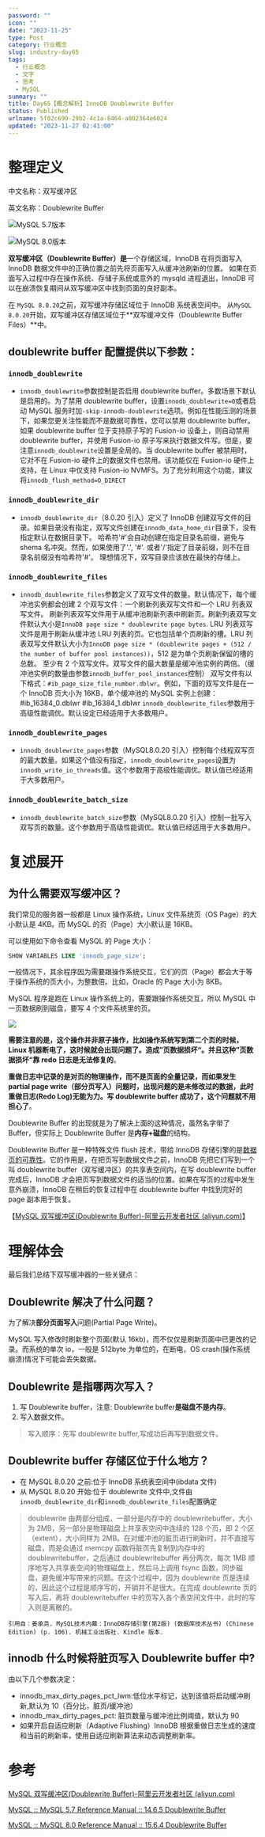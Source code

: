 ```yaml
---
password: ""
icon: ""
date: "2023-11-25"
type: Post
category: 行业概念
slug: industry-day65
tags:
  - 行业概念
  - 文字
  - 思考
  - MySQL
summary: ""
title: Day65【概念解析】InnoDB Doublewrite Buffer
status: Published
urlname: 5f02c699-29b2-4c1a-8464-a802364e6024
updated: "2023-11-27 02:41:00"
---
```


# 整理定义

中文名称：双写缓冲区

英文名称：Doublewrite Buffer

![MySQL 5.7版本](https://image.kuangyichen.com/image/innodb-architecture-5-7.png)

![MySQL 8.0版本](https://image.kuangyichen.com/image/innodb-architecture-8-0.png)

**双写缓冲区（Doublewrite Buffer）是**一个存储区域，InnoDB 在将页面写入 InnoDB 数据文件中的正确位置之前先将页面写入从缓冲池刷新的位置。 如果在页面写入过程中存在操作系统、存储子系统或意外的 mysqld 进程退出，InnoDB 可以在崩溃恢复期间从双写缓冲区中找到页面的良好副本。

在 `MySQL 8.0.20`之前，双写缓冲存储区域位于 InnoDB 系统表空间中。 从`MySQL 8.0.20`开始，双写缓冲区存储区域位于**双写缓冲文件（Doublewrite Buffer Files）**中。

## doublewrite buffer 配置提供以下参数：

### `innodb_doublewrite`

- `innodb_doublewrite`参数控制是否启用 doublewrite buffer。多数场景下默认是启用的。为了禁用 doublewrite buffer，设置`innodb_doublewrite=0`或者启动 MySQL 服务时加`-skip-innodb-doublewrite`选项。例如在性能压测的场景下，如果您更关注性能而不是数据可靠性，您可以禁用 doublewrite buffer。
  如果 doublewrite buffer 位于支持原子写的 Fusion-io 设备上，则自动禁用 doublewrite buffer，并使用 Fusion-io 原子写来执行数据文件写。但是，要注意`innodb_doublewrite`设置是全局的。当 doublewrite buffer 被禁用时，它对不在 Fusion-io 硬件上的数据文件也禁用。该功能仅在 Fusion-io 硬件上支持，在 Linux 中仅支持 Fusion-io NVMFS。为了充分利用这个功能，建议将`innodb_flush_method=O_DIRECT`

### `innodb_doublewrite_dir`

- `innodb_doublewrite_dir`（8.0.20 引入）定义了 InnoDB 创建双写文件的目录。如果目录没有指定，双写文件创建在`innodb_data_home_dir`目录下，没有指定默认在数据目录下。
  哈希符'#'会自动创建在指定目录名前缀，避免与 shema 名冲突。然而，如果使用了'.', '#'. 或者'/'指定了目录前缀，则不在目录名前缀没有哈希符'#'。
  理想情况下，双写目录应该放在最快的存储上。

### `innodb_doublewrite_files`

- `innodb_doublewrite_files`参数定义了双写文件的数量。默认情况下，每个缓冲池实例都会创建 2 个双写文件：一个刷新列表双写文件和一个 LRU 列表双写文件。
  刷新列表双写文件用于从缓冲池刷新列表中刷新页。刷新列表双写文件默认大小是`InnoDB page size * doublewrite page bytes`.
  LRU 列表双写文件是用于刷新从缓冲池 LRU 列表的页。它也包括单个页刷新的槽。LRU 列表双写文件默认大小为`InnoDB page size * (doublewrite pages + (512 / the number of buffer pool instances))`，512 是为单个页刷新保留的槽的总数。
  至少有 2 个双写文件。双写文件的最大数量是缓冲池实例的两倍。（缓冲池实例的数量由参数`innodb_buffer_pool_instances`控制）
  双写文件有以下格式：`#ib_page_size_file_number.dblwr`。例如，下面的双写文件是在一个 InnoDB 页大小为 16KB，单个缓冲池的 MySQL 实例上创建：
  #ib_16384_0.dblwr #ib_16384_1.dblwr
  `innodb_doublewrite_files`参数用于高级性能调优。默认设定已经适用于大多数用户。

### `innodb_doublewrite_pages`

- `innodb_doublewrite_pages`参数（MySQL8.0.20 引入）控制每个线程双写页的最大数量。如果这个值没有指定，`innodb_doublewrite_pages`设置为`innodb_write_io_threads`值。这个参数用于高级性能调优。默认值已经适用于大多数用户。

### `innodb_doublewrite_batch_size`

- `innodb_doublewrite_batch_size`参数（MySQL8.0.20 引入）控制一批写入双写页的数量。这个参数用于高级性能调优。默认值已经适用于大多数用户。

# 复述展开

## 为什么需要双写缓冲区？

我们常见的服务器一般都是 Linux 操作系统，Linux 文件系统页（OS Page）的大小默认是 4KB。而 MySQL 的页（Page）大小默认是 16KB。

可以使用如下命令查看 MySQL 的 Page 大小：

```sql
SHOW VARIABLES LIKE 'innodb_page_size';
```

一般情况下，其余程序因为需要跟操作系统交互，它们的页（Page）都会大于等于操作系统的页大小，为整数倍。比如，Oracle 的 Page 大小为 8KB。

MySQL 程序是跑在 Linux 操作系统上的，需要跟操作系统交互，所以 MySQL 中一页数据刷到磁盘，要写 4 个文件系统里的页。

![](https://prod-files-secure.s3.us-west-2.amazonaws.com/dea38628-64dc-40fd-8d17-2efa87e3d554/aae5c118-2852-4035-a0ba-5a519b909b7c/Untitled.png?X-Amz-Algorithm=AWS4-HMAC-SHA256&X-Amz-Content-Sha256=UNSIGNED-PAYLOAD&X-Amz-Credential=AKIAT73L2G45HZZMZUHI%2F20231127%2Fus-west-2%2Fs3%2Faws4_request&X-Amz-Date=20231127T024350Z&X-Amz-Expires=3600&X-Amz-Signature=93578c6737e0be217e7ce14afb94fb25dc8d6bd24dfc74a9931324f7c47ec6af&X-Amz-SignedHeaders=host&x-id=GetObject)

**需要注意的是，这个操作并非原子操作，比如操作系统写到第二个页的时候，Linux 机器断电了，这时候就会出现问题了。造成”页数据损坏“。并且这种”页数据损坏“靠 redo 日志是无法修复的**。

**重做日志中记录的是对页的物理操作，而不是页面的全量记录，而如果发生 partial page write（部分页写入）问题时，出现问题的是未修改过的数据，此时重做日志(Redo Log)无能为力。写 doublewrite buffer 成功了，这个问题就不用担心了**。

Doublewrite Buffer 的出现就是为了解决上面的这种情况，虽然名字带了 Buffer，但实际上 Doublewrite Buffer 是**内存+磁盘**的结构。

Doublewrite Buffer 是一种特殊文件 flush 技术，带给 InnoDB 存储引擎的是<u>数据页的可靠性</u>。它的作用是，在把页写到数据文件之前，InnoDB 先把它们写到一个叫 doublewrite buffer（双写缓冲区）的共享表空间内，在写 doublewrite buffer 完成后，InnoDB 才会把页写到数据文件的适当的位置。如果在写页的过程中发生意外崩溃，InnoDB 在稍后的恢复过程中在 doublewrite buffer 中找到完好的 page 副本用于恢复。

【[MySQL 双写缓冲区(Doublewrite Buffer)-阿里云开发者社区 (aliyun.com)](https://developer.aliyun.com/article/1307701)】

# 理解体会

最后我们总结下双写缓冲器的一些关键点：

## **Doublewrite 解决了什么问题？**

为了解决**部分页面写入**问题(Partial Page Write)。

MySQL 写入修改时刷新整个页面(默认 16kb)，而不仅仅是刷新页面中已更改的记录。而系统的单次 io，一般是 512byte 为单位的，在断电，OS crash(操作系统崩溃)情况下可能会丢失数据。

## **Doublewrite 是指哪两次写入？**

1. 写 Doublewrite buffer，注意: Doublewrite buffer**是磁盘不是内存**。
2. 写入数据文件。

> 写入顺序：先写 doublewrite buffer,写成功后再写到数据文件。

## **Doublewrite buffer 存储区位于什么地方？**

- 在 MySQL 8.0.20 之前:位于 InnoDB 系统表空间中(ibdata 文件)
- 从 MySQL 8.0.20 开始:位于 doublewrite 文件中,文件由`innodb_doublewrite_dir`和`innodb_doublewrite_files`配置确定

> doublewrite 由两部分组成，一部分是内存中的 doublewritebuffer，大小为 2MB，另一部分是物理磁盘上共享表空间中连续的 128 个页，即 2 个区（extent），大小同样为 2MB。在对缓冲池的脏页进行刷新时，并不直接写磁盘，而是会通过 memcpy 函数将脏页先复制到内存中的 doublewritebuffer，之后通过 doublewritebuffer 再分两次，每次 1MB 顺序地写入共享表空间的物理磁盘上，然后马上调用 fsync 函数，同步磁盘，避免缓冲写带来的问题。在这个过程中，因为 doublewrite 页是连续的，因此这个过程是顺序写的，开销并不是很大。在完成 doublewrite 页的写入后，再将 doublewritebuffer 中的页写入各个表空间文件中，此时的写入则是离散的。

    引用自：姜承尧. MySQL技术内幕：InnoDB存储引擎(第2版) (数据库技术丛书) (Chinese Edition) (p. 106). 机械工业出版社. Kindle 版本.

## **innodb 什么时候将脏页写入 Doublewrite buffer 中?**

由以下几个参数决定：

- innodb_max_dirty_pages_pct_lwm:低位水平标记，达到该值将启动缓冲刷新,默认为 10（百分比，脏页/缓冲池）
- innodb_max_dirty_pages_pct: 脏页数量与缓冲池比例阈值，默认为 90
- 如果开启自适应刷新（Adaptive Flushing）InnoDB 根据重做日志生成的速度和当前的刷新率，使用自适应刷新算法来动态调整刷新率。

# 参考

[MySQL 双写缓冲区(Doublewrite Buffer)-阿里云开发者社区 (aliyun.com)](https://developer.aliyun.com/article/1307701)

[MySQL :: MySQL 5.7 Reference Manual :: 14.6.5 Doublewrite Buffer](https://dev.mysql.com/doc/refman/5.7/en/innodb-doublewrite-buffer.html)

[MySQL :: MySQL 8.0 Reference Manual :: 15.6.4 Doublewrite Buffer](https://dev.mysql.com/doc/refman/8.0/en/innodb-doublewrite-buffer.html)
